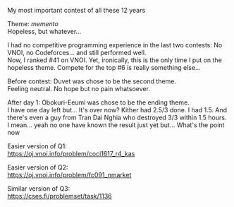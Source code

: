 
My most important contest of all these 12 years

Theme: *memento*  
Hopeless, but whatever...

I had no competitive programming experience in the last two contests: No VNOI, no Codeforces... and still performed well.  
Now, I ranked #41 on VNOI. Yet, ironically, this is the only time I put on the hopeless theme. Compete for the top #6 is really something else...

Before contest: Duvet was chose to be the second theme.  
Feeling neutral. No hope but no pain whatsoever.

After day 1: Obokuri-Eeumi was chose to be the ending theme.  
I have one day left but... It's over now? Kither had 2.5/3 done. I had 1.5. And there's even a guy from Tran Dai Nghia who destroyed 3/3 within 1.5 hours. I mean... yeah no one have known the result just yet but... What's the point now

Easier version of Q1:  
https://oj.vnoi.info/problem/coci1617_r4_kas

Easier version of Q2:  
https://oj.vnoi.info/problem/fc091_nmarket

Similar version of Q3:  
https://cses.fi/problemset/task/1136
